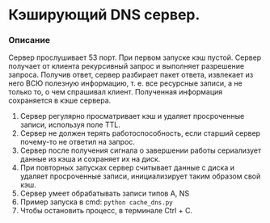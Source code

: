 # Кэширующий DNS сервер. 

### Описание
Сервер прослушивает 53 порт. При первом запуске кэш пустой. Сервер получает от клиента рекурсивный запрос и 
выполняет разрешение запроса. Получив ответ, сервер разбирает пакет ответа, извлекает из него ВСЮ полезную 
информацию, т. е. все ресурсные записи, а не только то, о чем спрашивал клиент. Полученная информация сохраняется 
в кэше сервера. 

1. Сервер регулярно просматривает кэш и удаляет просроченные записи, используя поле TTL. <br>
2. Сервер не должен терять работоспособность, если старший сервер почему-то не ответил на запрос. <br>
3. Сервер после получения сигнала о завершении работы сериализует данные из кэша и сохраняет их на диск. <br>
4. При повторных запусках сервер считывает данные с диска и удаляет просроченные записи, инициализирует таким образом свой кэш. <br>
5. Сервер умеет обрабатывать записи типов A, NS
6. Пример запуска в cmd: `python cache_dns.py`
7. Чтобы остановить процесс, в терминале Ctrl + C.